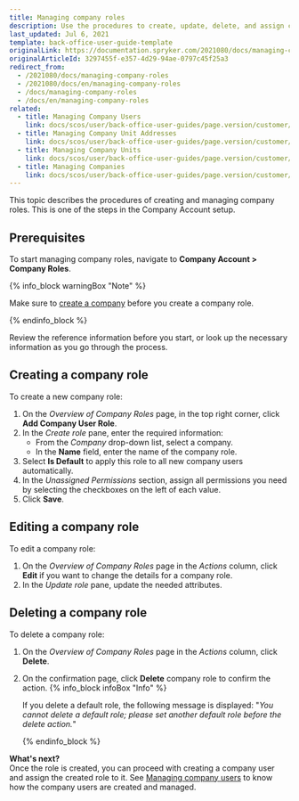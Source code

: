 ```yaml
---
title: Managing company roles
description: Use the procedures to create, update, delete, and assign company roles in the Back Office.
last_updated: Jul 6, 2021
template: back-office-user-guide-template
originalLink: https://documentation.spryker.com/2021080/docs/managing-company-roles
originalArticleId: 3297455f-e357-4d29-94ae-0797c45f25a3
redirect_from:
  - /2021080/docs/managing-company-roles
  - /2021080/docs/en/managing-company-roles
  - /docs/managing-company-roles
  - /docs/en/managing-company-roles
related:
  - title: Managing Company Users
    link: docs/scos/user/back-office-user-guides/page.version/customer/company-account/managing-company-users.html
  - title: Managing Company Unit Addresses
    link: docs/scos/user/back-office-user-guides/page.version/customer/company-account/managing-company-unit-addresses.html
  - title: Managing Company Units
    link: docs/scos/user/back-office-user-guides/page.version/customer/company-account/managing-company-units.html
  - title: Managing Companies
    link: docs/scos/user/back-office-user-guides/page.version/customer/company-account/managing-companies.html
---
```


This topic describes the procedures of creating and managing company roles. This is one of the steps in the Company Account setup.

## Prerequisites

To start managing company roles, navigate to  **Company Account&nbsp;<span aria-label="and then">></span> Company Roles**.

{% info_block warningBox "Note" %}

Make sure to [create a company](/docs/scos/user/back-office-user-guides/{{page.version}}/customer/company-account/managing-companies.html#creating-companies) before you create a company role.

{% endinfo_block %}

Review the reference information before you start, or look up the necessary information as you go through the process.

## Creating a company role

To create a new company role:
1. On the *Overview of Company Roles* page, in the top right corner, click **Add Company User Role**.
2. In the *Create role* pane, enter the required information:
     * From the *Company* drop-down list, select a company.
     * In the **Name** field, enter the name of the company role.
3. Select **Is Default** to apply this role to all new company users automatically.
4. In the *Unassigned Permissions* section, assign all permissions you need by selecting the checkboxes on the left of each value.
5. Click **Save**.

## Editing a company role

To edit a company role:
1. On the *Overview of Company Roles* page in the *Actions* column, click **Edit**  if you want to change the details for a company role.
2. In the *Update role* pane, update the needed attributes.

## Deleting a company role

To delete a company role:
1. On the *Overview of Company Roles* page in the _Actions_ column, click **Delete**.
2. On the confirmation page, click **Delete** company role to confirm the action.
   {% info_block infoBox "Info" %}

   If you delete a default role, the following message is displayed: "*You cannot delete a default role; please set another default role before the delete action.*"

   {% endinfo_block %}

**What's next?**
<br>Once the role is created, you can proceed with creating a company user and assign the created role to it.
See [Managing company users](/docs/scos/user/back-office-user-guides/{{page.version}}/customer/company-account/managing-company-users.html) to know how the company users are created and managed.
